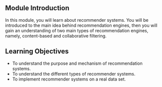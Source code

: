 ## Module Introduction

In this module, you will learn about recommender systems. You will be introduced to the main idea behind recommendation engines, then you will gain an understanding of two main types of recommendation engines, namely, content-based and collaborative filtering.

## Learning Objectives

* To understand the purpose and mechanism of recommendation systems.
* To understand the different types of recommender systems. 
* To implement recommender systems on a real data set.
